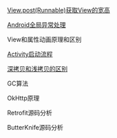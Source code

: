 [View.post(Runnable)获取View的宽高](https://github.com/kk9923/Android_Interviews/blob/master/Android/advance/View%23post.md)

[Android全局异常处理](/Android/advance/Exception.md)

View和属性动画原理和区别

[Activity启动流程](/Android/advance/StartActivity.md)

[深拷贝和浅拷贝的区别](https://blog.csdn.net/zhangjg_blog/article/details/18369201)

GC算法

OkHttp原理

Retrofit源码分析

ButterKnife源码分析

